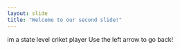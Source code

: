 ```yaml
---
layout: slide
title: "Welcome to our second slide!"
---
```

im a state level criket player
Use the left arrow to go back!
